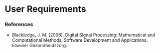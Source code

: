# User Requirements


### References

- Blackledge, J. M. (2006). Digital Signal Processing: Mathematical and Computational Methods, Software Development and Applications. Elsevier Gezondheidszorg.
